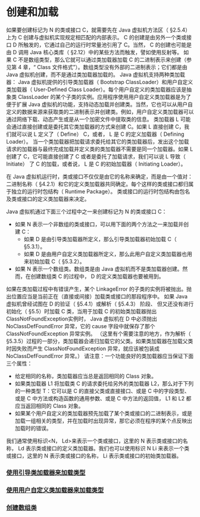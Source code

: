 # 创建和加载

如果要创建标记为 N 的类或接口 C，就需要先在 Java 虚拟机方法区（ §2.5.4）上为 C 创建与虚拟机实现规定相匹配的内部表示。 C 的创建是由另外一个类或接口 D 所触发的，它通过自己的运行时常量池引用了 C。当然， C 的创建也可能是由 D 调用 Java 核心类库（ §2.12）中的某些方法而触发，譬如使用反射等。
如果 C 不是数组类型，那么它就可以通过类加载器加载 C 的二进制表示来创建（参见第 4 章，“ Class 文件格式”）。数组类型没有外部的二进制表示；它们都是由 Java 虚拟机创建，而不是通过类加载器加载的。
Java 虚拟机支持两种类加载器： Java 虚拟机提供的引导类加载器（ Bootstrap ClassLoader）和用户自定义类加载器（ User-Defined Class Loader）。每个用户自定义的类加载器应该是抽象类 ClassLoader 的某个子类的实例。应用程序使用用户自定义类加载器是为了便于扩展 Java 虚拟机的功能，支持动态加载并创建类。当然，它也可以从用户自定义的数据来源来获取类的二进制表示并创建类。例如，用户自定义类加载器可以通过网络下载、动态产生或是从一个加密文件中提取类的信息。
类加载器 L 可能会通过直接创建或是委托其它类加载器的方式来创建 C。如果 L 直接创建 C，我们就可以说 L 定义了（ Define） C，或者， L 是 C 的定义加载器（ Defining Loader）。
当一个类加载器把加载请求委托给其它的类加载器后，发出这个加载请求的加载器与最终完成加载并定义类的类加载器不需要是同一个加载器。如果 L 创建了 C，它可能直接创建了 C 或者是委托了加载请求，我们可以说 L 导致（ Initiate） 了 C 的加载，或者说， L 是 C 的初始加载器（ Initiating Loader）。

在 Java 虚拟机运行时，类或接口不仅仅是由它的名称来确定，而是由一个值对：二进制名称（ §4.2.1）和它的定义类加载器共同确定。每个这样的类或接口都归属于独立的运行时包结构（ Runtime Package）。 类或接口的运行时包结构由包名及类或接口的定义类加载器来决定。

Java 虚拟机通过下面三个过程中之一来创建标记为 N 的类或接口 C：

* 如果 N 表示一个非数组的类或接口，可以用下面的两个方法之一来加载并创建 C：
  * 如果 D 是由引导类加载器所定义，那么引导类加载器初始加载 C（ §5.3.1）。
  * 如果 D 是由用户自定义类加载器所定义，那么此用户自定义类加载器也用来初始加载 C（ §5.3.2）。
* 如果 N 表示一个数组类。数组类是由 Java 虚拟机而不是类加载器创建。然而，在创建数组类 C 的过程中， D 的定义类加载器也要被用到。

如果在类加载过程中有错误产生，某个 LinkageError 的子类的实例将被抛出。抛出位置应当是当前正在（直接或间接）加载类或接口的那段程序中。
如果 Java 虚拟机曾经试图在 D 的验证（ §5.4.1）或解析（ §5.4.3） 阶段、 但又还没有进行初始化（ §5.5）时加载 C 类，当用于加载 C 的初始类加载器抛出 ClassNotFoundException实例时， Java 虚拟机在 D 中必须抛出 NoClassDefFoundError 异常，它的 cause 字段中就保存了那个 ClassNotFoundException 异常实例。
（这里有个需要注意的地方，作为解析（ §5.3.5）过程的一部分，类加载器会递归加载它的父类。如果类加载器在加载父类时因失败而产生 ClassNotFoundException 异常，就应该被包装成 NoClassDefFoundError 异常。）
请注意：一个功能良好的类加载器应当保证下面三个属性：

* 给定相同的名称，类加载器应当总是返回相同的 Class 对象。
* 如果类加载器 L1 将加载类 C 的请求委托给另外的类加载器 L2，那么对于下列的一种类型 T：它可以是 C 的直接父类或直接接口、或是 C 中的字段类型、或是 C 中方法或构造函数的通用参数、或是 C 中方法的返回值， L1 和 L2 都应当返回相同的 Class 对象。
* 如果某个用户自定义的类加载器预先加载了某个类或接口的二进制表示，或是加载一组相关的类型，并在加载时出现异常，那它必须在程序的某个点反映出加载时的错误。 

我们通常使用标识<N， Ld>来表示一个类或接口，这里的 N 表示类或接口的名称， Ld 表示类或接口的定义类加载器。我们也可以使用标识 N Li 来表示一个类或接口，这里的 N 表示类或接口的名称， Li 表示类或接口的初始类加载器。 

### [使用引导类加载器来加载类型](TheUseOfTheBootstrapClassLoaderToLoadType.md)

### [使用用户自定义类加载器来加载类型](TheUseOfACustomClassLoaderToLoadType.md)

### [创建数组类](CreateArrayClass.md)